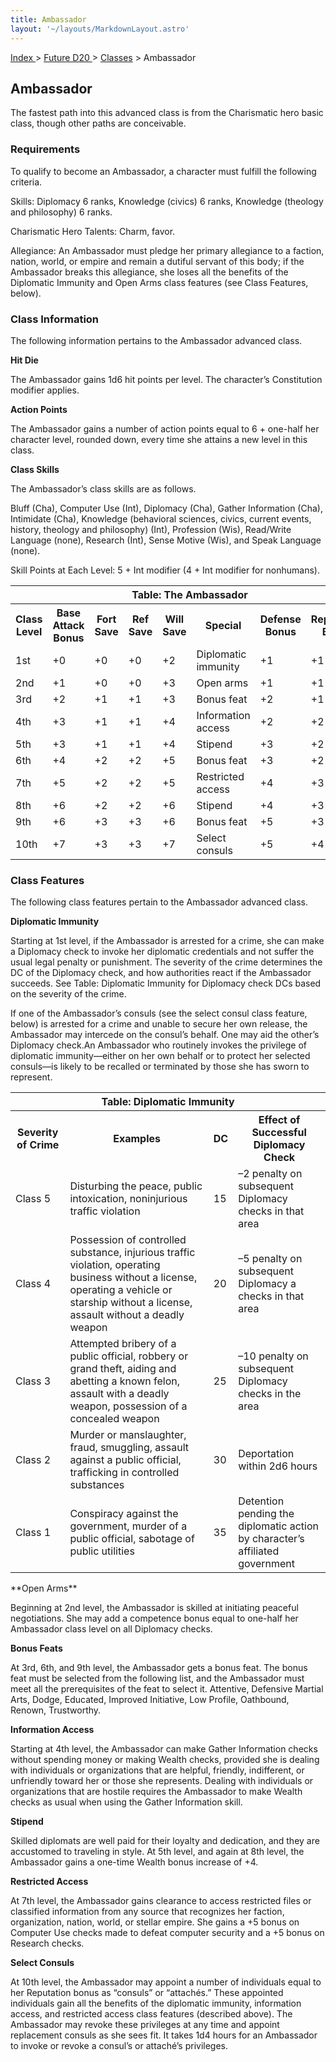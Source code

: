 ```yaml
---
title: Ambassador
layout: '~/layouts/MarkdownLayout.astro'
---
```


[ Index ](/) > [ Future D20 ](/future.d20.srd) > [Classes](/future.d20.srd/classes) > Ambassador

## Ambassador

The fastest path into this advanced class is from the Charismatic hero basic
class, though other paths are conceivable.

### Requirements

To qualify to become an Ambassador, a character must fulfill the following
criteria.

Skills: Diplomacy 6 ranks, Knowledge (civics) 6 ranks, Knowledge (theology and
philosophy) 6 ranks.

Charismatic Hero Talents: Charm, favor.

Allegiance: An Ambassador must pledge her primary allegiance to a faction,
nation, world, or empire and remain a dutiful servant of this body; if the
Ambassador breaks this allegiance, she loses all the benefits of the
Diplomatic Immunity and Open Arms class features (see Class Features, below).

### Class Information

The following information pertains to the Ambassador advanced class.

**Hit Die**

The Ambassador gains 1d6 hit points per level. The character’s Constitution
modifier applies.

**Action Points**

The Ambassador gains a number of action points equal to 6 + one-half her
character level, rounded down, every time she attains a new level in this
class.

**Class Skills**

The Ambassador’s class skills are as follows.

Bluff (Cha), Computer Use (Int), Diplomacy (Cha), Gather Information (Cha),
Intimidate (Cha), Knowledge (behavioral sciences, civics, current events,
history, theology and philosophy) (Int), Profession (Wis), Read/Write Language
(none), Research (Int), Sense Motive (Wis), and Speak Language (none).

Skill Points at Each Level: 5 + Int modifier (4 + Int modifier for nonhumans).


<table> <tr><th colspan="9">Table: The Ambassador</th></tr> <tr><th>Class Level</th><th>Base Attack Bonus</th><th>Fort Save</th><th>Ref Save</th><th>Will Save</th><th>Special</th><th>Defense Bonus</th><th>Reputation Bonus</th></tr> <tr><td>1st</td><td>+0</td><td>+0</td><td>+0</td><td>+2</td><td>Diplomatic immunity</td><td>+1</td><td>+1</td></tr> <tr class="shaded"><td>2nd</td><td>+1</td><td>+0</td><td>+0</td><td>+3</td><td>Open arms</td><td>+1</td><td>+1</td></tr> <tr><td>3rd</td><td>+2</td><td>+1</td><td>+1</td><td>+3</td><td>Bonus feat</td><td>+2</td><td>+1</td></tr> <tr class="shaded"><td>4th</td><td>+3</td><td>+1</td><td>+1</td><td>+4</td><td>Information access</td><td>+2</td><td>+2</td></tr> <tr><td>5th</td><td>+3</td><td>+1</td><td>+1</td><td>+4</td><td>Stipend</td><td>+3</td><td>+2</td></tr> <tr class="shaded"><td>6th</td><td>+4</td><td>+2</td><td>+2</td><td>+5</td><td>Bonus feat</td><td>+3</td><td>+2</td></tr> <tr><td>7th</td><td>+5</td><td>+2</td><td>+2</td><td>+5</td><td>Restricted access</td><td>+4</td><td>+3</td></tr> <tr class="shaded"><td>8th</td><td>+6</td><td>+2</td><td>+2</td><td>+6</td><td>Stipend</td><td>+4</td><td>+3</td></tr> <tr><td>9th</td><td>+6</td><td>+3</td><td>+3</td><td>+6</td><td>Bonus feat</td><td>+5</td><td>+3</td></tr> <tr class="shaded"><td>10th</td><td>+7</td><td>+3</td><td>+3</td><td>+7</td><td>Select consuls</td><td>+5</td><td>+4</td></tr> </table>


### Class Features

The following class features pertain to the Ambassador advanced class.

**Diplomatic Immunity**

Starting at 1st level, if the Ambassador is arrested for a crime, she can make
a Diplomacy check to invoke her diplomatic credentials and not suffer the
usual legal penalty or punishment. The severity of the crime determines the DC
of the Diplomacy check, and how authorities react if the Ambassador succeeds.
See Table: Diplomatic Immunity for Diplomacy check DCs based on the severity
of the crime.

If one of the Ambassador’s consuls (see the select consul class feature,
below) is arrested for a crime and unable to secure her own release, the
Ambassador may intercede on the consul’s behalf. One may aid the other’s
Diplomacy check.An Ambassador who routinely invokes the privilege of
diplomatic immunity—either on her own behalf or to protect her selected
consuls—is likely to be recalled or terminated by those she has sworn to
represent.


<table> <tr><th colspan="4">Table: Diplomatic Immunity</th></tr> <tr><th>Severity of Crime</th><th>Examples</th><th>DC</th><th>Effect of Successful Diplomacy Check</th></tr> <tr><td>Class 5</td><td>Disturbing the peace, public intoxication, noninjurious traffic violation</td><td>15</td><td>–2 penalty on subsequent Diplomacy checks in that area</td></tr> <tr class="shaded"><td>Class 4</td><td>Possession of controlled substance, injurious traffic violation, operating business without a license, operating a vehicle or starship without a license, assault without a deadly weapon</td><td>20</td><td>–5 penalty on subsequent Diplomacy a checks in that area</td></tr> <tr><td>Class 3</td><td>Attempted bribery of a public official, robbery or grand theft, aiding and abetting a known felon, assault with a deadly weapon, possession of a concealed weapon</td><td>25</td><td>–10 penalty on subsequent Diplomacy checks in the area</td></tr> <tr class="shaded"><td>Class 2</td><td>Murder or manslaughter, fraud, smuggling, assault against a public official, trafficking in controlled substances</td><td>30</td><td>Deportation within 2d6 hours</td></tr> <tr><td>Class 1</td><td>Conspiracy against the government, murder of a public official, sabotage of public utilities</td><td>35</td><td>Detention pending the diplomatic action by character’s affiliated government</td></tr> </table>
 **Open Arms**

Beginning at 2nd level, the Ambassador is skilled at initiating peaceful
negotiations. She may add a competence bonus equal to one-half her Ambassador
class level on all Diplomacy checks.

**Bonus Feats**

At 3rd, 6th, and 9th level, the Ambassador gets a bonus feat. The bonus feat
must be selected from the following list, and the Ambassador must meet all the
prerequisites of the feat to select it. Attentive, Defensive Martial Arts,
Dodge, Educated, Improved Initiative, Low Profile, Oathbound, Renown,
Trustworthy.

**Information Access**

Starting at 4th level, the Ambassador can make Gather Information checks
without spending money or making Wealth checks, provided she is dealing with
individuals or organizations that are helpful, friendly, indifferent, or
unfriendly toward her or those she represents. Dealing with individuals or
organizations that are hostile requires the Ambassador to make Wealth checks
as usual when using the Gather Information skill.

**Stipend**

Skilled diplomats are well paid for their loyalty and dedication, and they are
accustomed to traveling in style. At 5th level, and again at 8th level, the
Ambassador gains a one-time Wealth bonus increase of +4.

**Restricted Access**

At 7th level, the Ambassador gains clearance to access restricted files or
classified information from any source that recognizes her faction,
organization, nation, world, or stellar empire. She gains a +5 bonus on
Computer Use checks made to defeat computer security and a +5 bonus on
Research checks.

**Select Consuls**

At 10th level, the Ambassador may appoint a number of individuals equal to her
Reputation bonus as “consuls” or “attachés.” These appointed individuals gain
all the benefits of the diplomatic immunity, information access, and
restricted access class features (described above). The Ambassador may revoke
these privileges at any time and appoint replacement consuls as she sees fit.
It takes 1d4 hours for an Ambassador to invoke or revoke a consul’s or
attaché’s privileges.

